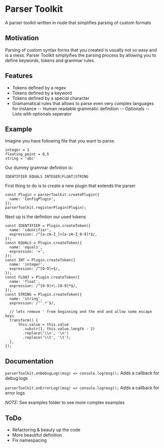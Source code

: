 # Parser Toolkit
A parser toolkit written in node that simplifies parsing of custom formats

## Motivation
Parsing of custom syntax forms that you created is usually not so easy and is a mess.
Parser Toolkit simplyifies the parsing process by allowing you to define keywords, tokens and grammar rules.

## Features
- Tokens defined by a regex
- Tokens defined by a keyword
- Tokens defined by a special character
- Gramamatical rules that allows to parse even very complex languages for instance
-- Human readable grammatic definition
-- Optionals
-- Lists with optionals seperator


## Example
Imagine you have following file that you want to parse.
```
integer = 1
floating_point = 0.5
string = 'abc'
```
Our dummy grammar defintion is:
```
IDENTIFIER EQUALS INTEGER|FLOAT|STRING
```
First thing to do is to create a new plugin that extends the parser
```
const Plugin = parserToolkit.createPlugin({
  name: 'ConfigPlugin',
});
parserToolkit.registerPlugin(Plugin);
```
Next up is the defintion our used tokens
```
const IDENTIFIER = Plugin.createToken({
  name: 'identifier',
  expression: /^[a-zA-Z_]+[a-zA-Z_0-9]*$/,
});
const EQUALS = Plugin.createToken({
  name: 'equals',
  expression: '=',
});
const INT = Plugin.createToken({
  name: 'integer',
  expression: /^[0-9]+$/,
});
const FLOAT = Plugin.createToken({
  name: 'float',
  expression: /^[0-9]+\.[0-9]*$/,
});
const STRING = Plugin.createToken({
  name: 'string',
  expression: /^'.*'$/,

  // lets remove ' from beginning and the end and allow some escape keys
  transform() {
      this.value = this.value
        .substr(1, this.value.length - 2)
        .replace('\\n', '\n')
        .replace('\\t', '\t');
  },
});
```


## Documentation
`parserToolkit.onDebugLog((msg) => console.log(msg));`
Adds a callback for debug logs

`parserToolkit.onErrorLog((msg) => console.log(msg));`
Adds a callback for error logs


*NOTE:* See examples folder to see more complex examples



## ToDo
- Refactoring & beauty up the code
- More beautiful definition
- Fix namespacing
